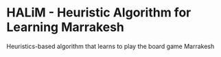 # HALiM - Heuristic Algorithm for Learning Marrakesh
Heuristics-based algorithm that learns to play the board game Marrakesh
